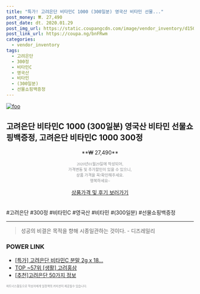 ```yaml
--- 
title: "특가! 고려은단 비타민C 1000 (300일분) 영국산 비타민 선물..." 
post_money: ₩. 27,490 
post_date: dt. 2020.01.29 
post_img_url: https://static.coupangcdn.com/image/vendor_inventory/d150/9e8666f3202d158439df21e52af5a0c9748f99a2a3fcda8cce4f8a07371a.jpg 
post_link_url: https://coupa.ng/bnFRwm 
categories: 
  - vendor_inventory 
tags: 
  - 고려은단 
  - 300정 
  - 비타민C 
  - 영국산 
  - 비타민 
  - (300일분) 
  - 선물쇼핑백증정 
--- 
```

[![foo](https://static.coupangcdn.com/image/vendor_inventory/d150/9e8666f3202d158439df21e52af5a0c9748f99a2a3fcda8cce4f8a07371a.jpg)](https://coupa.ng/bnFRwm) 

## 고려은단 비타민C 1000 (300일분) 영국산 비타민 선물쇼핑백증정, 고려은단 비타민C 1000 300정 
<p style="text-align: center;">**₩ 27,490**</p> 
<p style="text-align: center;"><span style="color: #898c8f; font-family: Georgia,Times,serif; font-size: 0.75em;">2020년01월29일에 작성되어, <br>가격변동 및 추가할인이 있을 수 있으니,<br> 상품 가격을 꼭!확인해주세요.<br>행복하세요~</span> 
</p>	 
<div markdown="0" style="text-align: center;"><a href="https://coupa.ng/bnFRwm" class="btn btn--success">상품가격 및 후기 보러가기</a></div> 
<br><br> 
  #고려은단 #300정 #비타민C #영국산 #비타민 #(300일분) #선물쇼핑백증정 
<hr> 

> 성공의 비결은 목적을 향해 시종일관하는 것이다. - 디즈레일리 


### POWER LINK

* <a href="https://blog.naver.com/santokki14/221789592405" target="_blank">[특가] 고려은단 비타민C 분말 2g x 18...</a>
* <a href="https://blog.naver.com/fasyy4321/221778671759" target="_blank"> TOP ~57위 [생활] 고려홍삼</a>
* <a href="https://blog.naver.com/fasyy4321/221788826147" target="_blank">[추천]고려은단 50가지 정보</a>

<span style="color: #898c8f; font-family: Georgia,Times,serif; font-size: 0.55em;">파트너스활동으로 작성자에게 일정액의 커미션이 제공될수 있습니다.</span> 
